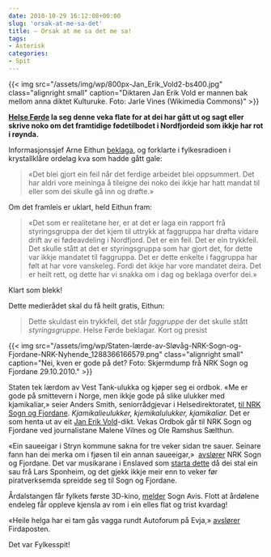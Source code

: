 ```yaml
---
date: 2010-10-29 16:12:08+00:00
slug: 'orsak-at-me-sa-det'
title: – Orsak at me sa det me sa!
tags: 
- Asterisk
categories:
- Spit
---
```


{{< img src="/assets/img/wp/800px-Jan_Erik_Vold2-bs400.jpg" class="alignright small" caption="Diktaren Jan Erik Vold er mannen bak mellom anna diktet Kulturuke. Foto: Jarle Vines (Wikimedia Commons)" >}}

**[Helse Førde](http://nn.wikipedia.org/wiki/Helse_F%C3%B8rde) la seg denne veka flate for at dei har gått ut og sagt eller skrive noko om det framtidige fødetilbodet i Nordfjordeid som ikkje har rot i røynda.**


<!--more-->

Informasjonssjef Arne Eithun [beklaga](http://nrk.no/nyheter/distrikt/nrk_sogn_og_fjordane/1.7357762), og forklarte i fylkesradioen i krystallklåre ordelag kva som hadde gått gale: 

>«Det blei gjort ein feil når det ferdige arbeidet blei oppsummert. Det har aldri vore meininga å tileigne dei noko dei ikkje har hatt mandat til eller som dei skulle gå inn og drøfte.»

Om det framleis er uklart, held Eithun fram: 

>«Det som er realitetane her, er at det er laga ein rapport frå styringsgruppa der det kjem til uttrykk at faggruppa har drøfta vidare drift av ei fødeavdeling i Nordfjord. Det er ein feil. Det er ein trykkfeil. Det skulle stått at det er styringsgruppa som har gjort det, for dette var ikkje mandatet til faggruppa. Det er dette enkelte i faggruppa har følt at har vore vanskeleg. Fordi det ikkje har vore mandatet deira. Det er heilt rett, og dette har vi snakka om i dag og beklaga overfor dei.»

Klart som blekk!

Dette medierådet skal du få heilt gratis, Eithun:


>Dette skuldast ein trykkfeil, det står _faggruppe_ der det skulle stått _styringsgruppe_. Helse Førde beklagar.
Kort og presist


{{< img src="/assets/img/wp/Staten-lærde-av-Sløvåg-NRK-Sogn-og-Fjordane-NRK-Nyhende_1288366166579.png" class="alignright small" caption="Nei, kven er gode på det? Foto: Skjermdump frå NRK Sogn og Fjordane 29.10.2010." >}}

Staten tek lærdom av Vest Tank-ulukka og kjøper seg ei ordbok. «Me er gode på smittevern i Norge, men ikkje gode på slike ulukker med kjamikaliar,» seier Anders Smith, seniorrådgjevar i Helsedirektoratet, [til NRK Sogn og Fjordane]( http://nrk.no/nyheter/distrikt/nrk_sogn_og_fjordane/1.7357924). _Kjamikalieulukker, kjemikalulukker, kjamikaliar._ Det er som henta ut av eit [Jan Erik Vold](http://nn.wikipedia.org/wiki/Jan_Erik_Vold)-dikt. Vekas Ordbok går til NRK Sogn og Fjordane ved journalistane Malene Vilnes og Ole Ramshus Sælthun.

«Ein saueeigar i Stryn kommune sakna for tre veker sidan tre sauer. Seinare fann han dei merka om i fjøsen til ein annan saueeigar,»  [avslører](http://nrk.no/nyheter/distrikt/nrk_sogn_og_fjordane/1.7358488 ) NRK Sogn og Fjordane. Det var musikarane i Enslaved som [starta dette](http://www.side2.no/musikk/article1379093.ece) då dei stal ein sau frå Lars Sponheim, og det gjekk ikkje meir enn to veker før piratverksemda spreidde seg til Sogn og Fjordane.

Årdalstangen får fylkets første 3D-kino, [melder](http://www.sognavis.no/lokale_nyhende/article5363903.ece) Sogn Avis. Flott at årdølene endeleg får oppleve kjensla av rom i ein elles flat og trist kvardag!

«Heile helga har ei tam gås vagga rundt Autoforum på Evja,» [avslører](http://www.firdaposten.no/lokalnytt/article5359605.ece) Firdaposten.

Det var Fylkesspit!
